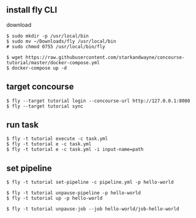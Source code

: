 ## install fly CLI
download

```
$ sudo mkdir -p /usr/local/bin
$ sudo mv ~/Downloads/fly /usr/local/bin
# sudo chmod 0755 /usr/local/bin/fly
```

```
$ wget https://raw.githubusercontent.com/starkandwayne/concourse-tutorial/master/docker-compose.yml
$ docker-compose up -d
```

## target concourse

```
$ fly --target tutorial login --concourse-url http://127.0.0.1:8080
$ fly --target tutorial sync
```

## run task

```
$ fly -t tutorial execute -c task.yml
$ fly -t tutorial e -c task.yml
$ fly -t tutorial e -c task.yml -i input-name=path
```

## set pipeline

```
$ fly -t tutorial set-pipeline -c pipeline.yml -p hello-world

$ fly -t tutorial unpause-pipeline -p hello-world
$ fly -t tutorial up -p hello-world

$ fly -t tutorial unpause-job --job hello-world/job-hello-world
```

